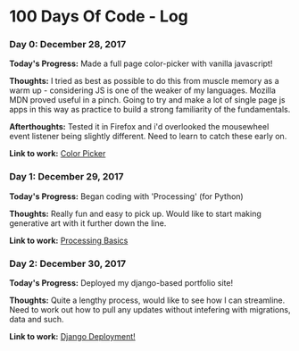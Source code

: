 # 100 Days Of Code - Log

### Day 0: December 28, 2017

**Today's Progress:** Made a full page color-picker with vanilla javascript!

**Thoughts:** I tried as best as possible to do this from muscle memory as a warm up - considering JS is one of the weaker of my languages. Mozilla MDN proved useful in a pinch. Going to try and make a lot of single page js apps in this way as practice to build a strong familiarity of the fundamentals.

**Afterthoughts:** Tested it in Firefox and i'd overlooked the mousewheel event listener being slightly different. Need to learn to catch these early on.

**Link to work:** [Color Picker](http://justin-focus.co.uk/100-days-of-code/days/0/index.html)

### Day 1: December 29, 2017

**Today's Progress:** Began coding with 'Processing' (for Python)

**Thoughts:** Really fun and easy to pick up. Would like to start making generative art with it further down the line.

**Link to work:** [Processing Basics](http://justin-focus.co.uk/100-days-of-code/days/1/index.html)

### Day 2: December 30, 2017

**Today's Progress:** Deployed my django-based portfolio site!

**Thoughts:** Quite a lengthy process, would like to see how I can streamline. Need to work out how to pull any updates without intefering with migrations, data and such.

**Link to work:** [Django Deployment!](http://justin-focus.co.uk/100-days-of-code/days/2/index.html)
